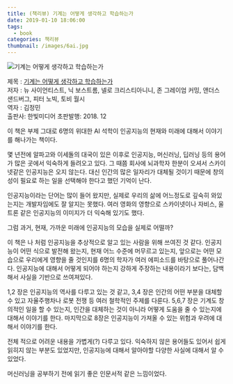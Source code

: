 ```yaml
---
title: (책리뷰) 기계는 어떻게 생각하고 학습하는가 
date: 2019-01-10 18:06:00
tags: 
  - book
categories: 책리뷰
thumbnail: /images/6ai.jpg
---
```


![기계는 어떻게 생각하고 학습하는가](/images/6ai.jpg "")

제목 : [기계는 어떻게 생각하고 학습하는가](http://www.yes24.com/24/goods/67093727?scode=032)  
저자 : 뉴 사이언티스트, 닉 보스트롬, 넬로 크리스티아니니, 존 그레이엄 커밍, 앤더스 샌드버그, 피터 노빅, 토비 월시  
역자 : 김정민  
출판사: 한빛미디어
초판발행: 2018. 12

이 책은 부제 그대로 6명의 위대한 AI 석학이 인공지능의 현재와 미래에 대해서 이야기를 해나가는 책이다.

몇 년전에 알파고와 이세돌의 대국이 있은 이후로 인공지능, 머신러닝, 딥러닝 등의 용어가 많은 곳에서 익숙하게 들려오고 있다.
그 때쯤 회사에 뇌과학자 한분이 오셔서 스카이넷같은 인공지능은 오지 않는다. 대신 인간의 많은 일자리가 대체될 것이기 때문에 창의성이 필요로 하는 일을 선택해야 한다고 했던 기억이 난다.  

인공지능이라는 단어는 많이 들어 왔지만, 실제로 우리의 삶에 어느정도로 깊숙히 와있는지는 개발자임에도 잘 알지는 못했다.
여러 영화의 영향으로 스카이넷이나 자비스, 울트론 같은 인공지능의 이미지가 더 익숙해 있기도 했다.  

그럼 과거, 현재, 가까운 미래에 인공지능의 모습을 실제로 어떨까?

이 책은 나 처럼 인공지능을 추상적으로 알고 있는 사람을 위해 쓰여진 것 같다.
인공지능이 어떤 식으로 발전해 왔는지, 현재 어느 수준에 머무르고 있는지, 앞으로는 어떤 모습으로 우리에게 영향을 줄 것인지를 6명의 학자가 여러 에피소드를 바탕으로 풀어나간다.
인공지능에 대해서 어떻게 되어야 하는지 강하게 주장하는 내용이라기 보다는, 담백해서 사실을 기반으로 쓰여져있다.

1,2 장은 인공지능의 역사를 다루고 있는 것 같고, 3,4 장은 인간의 어떤 부분을 대체할 수 있고 자율주행차나 로봇 전쟁 등 여러 철학적인 주제를 다룬다. 
5,6,7 장은 기계도 창의적인 일을 할 수 있는지, 인간을 대체하는 것이 아니라 어떻게 도움을 줄 수 있는지에 대해서 이야기를 한다.
마지막으로 8장은 인공지능이 가져올 수 있는 위험과 우려에 대해서 이야기를 한다.

전체 적으로 어려운 내용을 가볍게(?) 다루고 있다. 익숙하지 않은 용어들도 있어서 쉽게 읽히지 않는 부분도 있었지만, 인공지능에 대해서 알아야할 다양한 사실에 대해서 알 수 있었다.

머신러닝을 공부하기 전에 읽기 좋은 인문서적 같은 느낌이었다.

